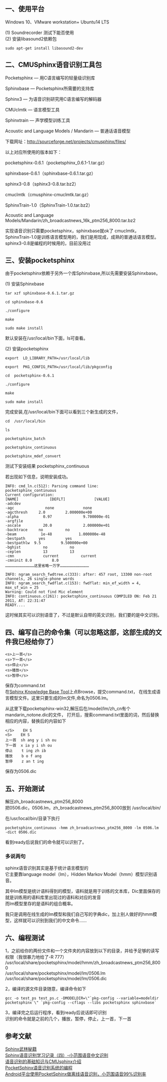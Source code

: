 ## 一、使用平台

Windows 10、VMware workstation+ Ubuntu14 LTS

(1) Soundrecorder 测试下能否使用  
(2) 安装libasound2依赖包
```
sudo apt-get install libasound2-dev
```

## 二、CMUSphinx语音识别工具包

Pocketsphinx — 用C语言编写的轻量级识别库

Sphinxbase — Pocketsphinx所需要的支持库

Sphinx3 — 为语音识别研究用C语言编写的解码器

CMUclmtk — 语言模型工具

Sphinxtrain — 声学模型训练工具  

Acoustic and Language Models / Mandarin — 普通话语音模型

下载网址：http://sourceforge.net/projects/cmusphinx/files/

以上对应所使用的版本如下：

pocketsphinx-0.6.1（pocketsphinx_0.6.1-1.tar.gz）

sphinxbase-0.6.1（sphinxbase-0.6.1.tar.gz）

sphinx3-0.8（sphinx3-0.8.tar.bz2）

cmuclmtk（cmusphinx-cmuclmtk.tar.gz）

SphinxTrain-1.0（SphinxTrain-1.0.tar.bz2）  

Acoustic and Language Models/Mandarin/zh_broadcastnews_16k_ptm256_8000.tar.bz2

实现语音识别只需要pocketsphinx，sphinxbase就ok了
cmuclmtk，SphinxTrain-1.0是训练语言模型用的，我们是用现成，成熟的普通话语言模型。
sphinx3-0.8是编程的时候用的，目前没用过

## 三、安装pocketsphinx

由于pocketsphinx依赖于另外一个库Sphinxbase,所以先需要安装Sphinxbase。

(1) 安装Sphinxbase
```
tar xzf sphinxbase-0.6.1.tar.gz

cd sphinxbase-0.6

./configure

make

sudo make install
```
默认安装在/usr/local/bin下面，ls可查看。

(2) 安装pocketsphinx
```
export  LD_LIBRARY_PATH=/usr/local/lib

export  PKG_CONFIG_PATH=/usr/local/lib/pkgconfig

cd  pocketsphinx-0.6.1

./configure

make

sudo make install
```
完成安装,在/usr/local/bin下面可以看到三个新生成的文件，
```
cd  /usr/local/bin

ls

pocketsphinx_batch

pocketsphinx_continuous

pocketsphinx_mdef_convert
```
测试下安装结果
pocketsphinx_continuous

若出现如下信息，说明安装成功。
```
INFO: cmd_ln.c(512): Parsing command line:  
pocketsphinx_continuous  
Current configuration:  
[NAME]              [DEFLT]             [VALUE]  
-adcdev                       
-agc              none             none  
-agcthresh     2.0         2.000000e+00  
-alpha           0.97              9.700000e-01  
-argfile                  
-ascale          20.0              2.000000e+01  
-backtrace     no          no  
-beam           1e-48            1.000000e-48  
-bestpath      yes         yes  
-bestpathlw  9.5         9.500000e+00  
-bghist          no          no  
-ceplen          13          13  
-cmn             current          current  
-cmninit 8.0         8.0  
…………………………………这里省略一万字…………………………………

INFO: ngram_search_fwdtree.c(333): after: 457 root, 13300 non-root channels, 26 single-phone words  
INFO: ngram_search_fwdflat.c(153): fwdflat: min_ef_width = 4, max_sf_win = 25  
Warning: Could not find Mic element  
INFO: continuous.c(261): pocketsphinx_continuous COMPILED ON: Feb 21 2011, AT: 22:31:47  
READY....  
```
这时候其实可以识别语音了，不过是默认自带的英文识别，我们要的是中文识别。

## 四、编写自己的命令集（可以忽略这部，这部生成的文件我已经给你了）
```
<s>上一首</s>
<s>下一首</s>
<s>停止</s>
<s>播放</s>
<s>暂停</s>
```
保存为command.txt  
在[Sphinx Knowledge Base Tool](http://www.speech.cs.cmu.edu/tools/lmtool.html)上点Browse，提交command.txt，
在线生成语言模型文件。这里只要生成的lm文件,命名为0506.lm。

从这里下载pocketsphinx-win32,解压后在/model/lm/zh_cn有个mandarin_notone.dic的文件，
打开后，搜索command.txt里面的词，然后替换相应的内容，替换后的内容如下
```
</S>    EH S
<S>    EH S
上一首  sh ang y i sh ou
下一首  x ia y i sh ou
停止    t ing zh ib
播放    b o f ang
暂停    z an t ing
```
保存为0506.dic

## 五、开始测试
解压zh_broadcastnews_ptm256_8000  
把0506.dic，0506.lm，zh_broadcastnews_ptm256_8000放到 /usr/local/bin/  

在/usr/local/bin/目录下执行
```
pocketsphinx_continuous -hmm zh_broadcastnews_ptm256_8000 -lm 0506.lm -dict 0506.dic
```
看到ready后说我们的命令就可以识别了。  

### 多说两句  
sphinx语音识别其实是基于统计语言模型的  
它主要靠language model（lm），Hidden Markov Model（hmm）模型识别语音。  

其中lm模型是统计语料得到的模型，语料就是用于训练的文本库，Dic里面保存的就是训练用的语料库里出现过的语料和对应的发音  
而lm模型里存的是语料的组合概率。  

我只是调用在线生成的lm模型和我们自己写的字典dic，加上别人做好的hmm模型，这样就可以识别到我们的中文命令……  

## 六、编程测试
1，之前给你的两份文件和一个文件夹的内容放到以下的目录，并给予足够的读写权限（我很暴力地给了-R 777）  
/usr/local/share/pocketsphinx/model/hmm/zh_broadcastnews_ptm256_8000  
/usr/local/share/pocketsphinx/model/lm/0506.lm  
/usr/local/share/pocketsphinx/model/lm/0506.dic

2，编译的源文件目录随意，编译命令如下
```
gcc -o test_ps test_ps.c -DMODELDIR=\"`pkg-config --variable=modeldir pocketsphinx`\" `pkg-config --cflags --libs pocketsphinx sphinxbase`
```
3，编译完之后运行程序，看到ready后说话即可识别  
识别的命令就是之前的几个，播放，暂停，停止，上一首，下一首  

## 参考文献
[Sphinx武林秘籍](http://www.cnblogs.com/huanghuang/archive/2011/07/14/2106579.html)  
[Sphinx语音识别学习记录（四）-小范围语音中文识别](http://www.cnblogs.com/yin52133/archive/2012/07/12/2588201.html)  
[语音识别的基础知识与CMUsphinx介绍](http://blog.csdn.net/zouxy09/article/details/7941585)  
[PocketSphinx语音识别系统的编程](http://blog.csdn.net/zouxy09/article/details/7978108)  
[Android平台使用PocketSphinx做离线语音识别，小范围语音99%识别率](http://zuoshu.iteye.com/blog/1463867)  